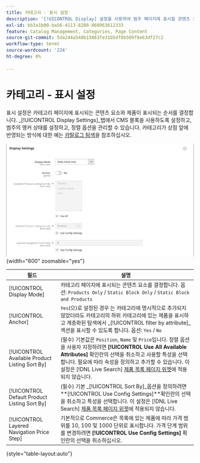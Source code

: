 ```yaml
---
title: 카테고리 - 표시 설정
description: '[!UICONTROL Display] 설정을 사용하여 범주 페이지에 표시할 콘텐츠 요소와 제품이 표시되는 순서를 정의하는 방법에 대해 알아봅니다.'
exl-id: bb3a1b00-ba56-4113-8208-860963612333
feature: Catalog Management, Categories, Page Content
source-git-commit: 5da244a548b15863fe31b5df8b509f8e63df27c2
workflow-type: tm+mt
source-wordcount: '224'
ht-degree: 0%

---
```


# 카테고리 - 표시 설정

표시 설정은 카테고리 페이지에 표시되는 콘텐츠 요소와 제품이 표시되는 순서를 결정합니다. _[!UICONTROL Display Settings]_탭에서 CMS 블록을 사용하도록 설정하고, 범주의 앵커 상태를 설정하고, 정렬 옵션을 관리할 수 있습니다. 카테고리가 상점 앞에 반영되는 방식에 대한 예는 [카탈로그 탐색](navigation.md)을 참조하십시오.

![범주에 대한 표시 설정](./assets/category-display-settings.png){width="600" zoomable="yes"}

| 필드 | 설명 |
|--- |--- |
| [!UICONTROL Display Mode] | 카테고리 페이지에 표시되는 콘텐츠 요소를 결정합니다. 옵션: `Products Only` / `Static Block Only` / `Static Block and Products` |
| [!UICONTROL Anchor] | `Yes`(으)로 설정된 경우 는 카테고리에 명시적으로 추가되지 않았더라도 카테고리의 하위 카테고리에 있는 제품을 표시하고 계층화된 탐색에서 _[!UICONTROL filter by attribute]_섹션을 표시할 수 있도록 합니다. 옵션: `Yes` / `No` |
| [!UICONTROL Available Product Listing Sort By] | (필수) 기본값은 `Position`, `Name` 및 `Price`입니다. 정렬 옵션을 사용자 지정하려면 **[!UICONTROL Use All Available Attributes]** 확인란의 선택을 취소하고 사용할 특성을 선택합니다. 필요에 따라 속성을 정의하고 추가할 수 있습니다. 이 설정은 [!DNL Live Search] [제품 목록 페이지 위젯](https://experienceleague.adobe.com/en/docs/commerce/live-search/live-search-storefront/plp-styling)에 적용되지 않습니다. |
| [!UICONTROL Default Product Listing Sort By] | (필수) 기본 _[!UICONTROL Sort By]_옵션을 정의하려면&#x200B;**[!UICONTROL Use Config Settings]**확인란의 선택을 취소하고 특성을 선택합니다. 이 설정은 [!DNL Live Search] [제품 목록 페이지 위젯](https://experienceleague.adobe.com/en/docs/commerce/live-search/live-search-storefront/plp-styling)에 적용되지 않습니다. |
| [!UICONTROL Layered Navigation Price Step] | 기본적으로 Commerce은 목록에 있는 제품에 따라 가격 범위를 10, 100 및 1000 단위로 표시합니다. 가격 단계 범위를 변경하려면 **[!UICONTROL Use Config Settings]** 확인란의 선택을 취소하십시오. |

{style="table-layout:auto"}
